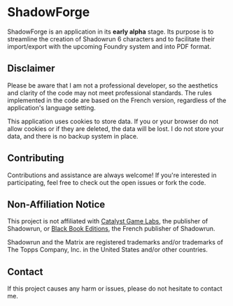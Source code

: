 # ShadowForge

ShadowForge is an application in its **early alpha** stage. Its purpose is to streamline the creation of Shadowrun 6 characters and to facilitate their import/export with the upcoming Foundry system and into PDF format.

## Disclaimer

Please be aware that I am not a professional developer, so the aesthetics and clarity of the code may not meet professional standards. The rules implemented in the code are based on the French version, regardless of the application's language setting.

This application uses cookies to store data. If you or your browser do not allow cookies or if they are deleted, the data will be lost. I do not store your data, and there is no backup system in place.

## Contributing

Contributions and assistance are always welcome! If you're interested in participating, feel free to check out the open issues or fork the code.

## Non-Affiliation Notice

This project is not affiliated with [Catalyst Game Labs](https://www.catalystgamelabs.com/), the publisher of Shadowrun, or [Black Book Editions](https://black-book-editions.fr/catalogue.php?id=150), the French publisher of Shadowrun.

Shadowrun and the Matrix are registered trademarks and/or trademarks of The Topps Company, Inc. in the United States and/or other countries.

## Contact

If this project causes any harm or issues, please do not hesitate to contact me.